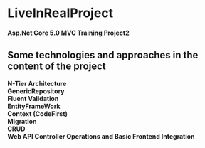 # LiveInRealProject
**Asp.Net Core 5.0 MVC Training Project2**
## Some technologies and approaches in the content of the project

**N-Tier Architecture** <br/> 
**GenericRepository** <br/>
**Fluent Validation** <br/>
**EntityFrameWork** <br/>
**Context (CodeFirst)** <br/>
**Migration** <br/>
**CRUD** <br/>
**Web API Controller Operations and Basic Frontend Integration** <br/>
